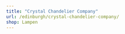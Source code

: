 ```yaml
---
title: "Crystal Chandelier Company"
url: /edinburgh/crystal-chandelier-company/
shop: Lampen
---
```

